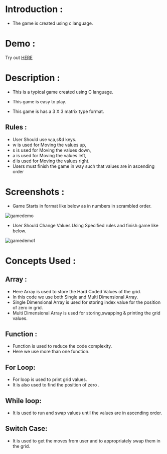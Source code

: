 # Introduction :

* The game is created using c language.

# Demo :
 Try out [HERE]

 
# Description :

* This is a typical game created using C language.

* This game is easy to play. 

* This game is has a 3 X 3 matrix type format.

## Rules :

* User Should use w,a,s&d keys.
* w is used for Moving the values up,
* s is used for Moving the values down, 
* a is used for Moving the values left,
* d is used for Moving the values right.
* Users must finish the game in way such that values are in ascending order

# Screenshots :
* Game Starts in format like below as in numbers in scrambled order.

![gamedemo][demo1]

* User Should Change Values Using Specified rules and finish game like below.

![gamedemo1][demo3]

# Concepts Used :

## Array :
* Here Array is used to store the Hard Coded Values of the grid.
* In this code we use both Single and Multi Dimensional Array. 
* Single Dimensional Array is used  for storing index value for the position of zero in grid.
* Multi Dimensional Array is used for storing,swapping & printing the grid values.
         
## Function :
* Function is used to reduce the code complexity.
* Here we use more than one function.

## For Loop:
* For loop is used to print grid values.
* It is also used to find the position of zero .

## While loop:
* It is used to run and swap values until the values are in ascending order.

## Switch Case:
* It is used to get the moves from user and to appropriately swap them in the grid.





[demo1]: https://gist.github.com/prithivichithran/d80be0e6959d886568acd90a11938b95/raw/45939a762b64b1dac21079fcbe96f35e3e90cb30/Game_Starts.png
[demo3]: https://gist.github.com/prithivichithran/d80be0e6959d886568acd90a11938b95/raw/45939a762b64b1dac21079fcbe96f35e3e90cb30/Game_Starts_2.png
[HERE]: https://onlinegdb.com/By0cg8wbN
